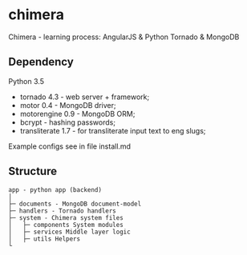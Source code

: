 chimera
=======

Chimera - learning process: AngularJS &amp; Python Tornado &amp; MongoDB

Dependency
----------

Python 3.5

* tornado 4.3 - web server + framework;
* motor 0.4 - MongoDB driver;
* motorengine 0.9 - MongoDB ORM;
* bcrypt - hashing passwords;
* transliterate 1.7 - for transliterate input text to eng slugs;

Example configs see in file install.md

Structure
---------

```
app - python app (backend)
│
├─ documents - MongoDB document-model
├─ handlers - Tornado handlers
├─ system - Chimera system files
│   ├─ components System modules
│   ├─ services Middle layer logic
│   ├─ utils Helpers
└
```
